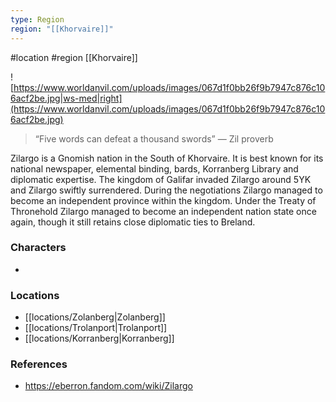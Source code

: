 ```yaml
---
type: Region
region: "[[Khorvaire]]"
---
```

 #location #region [[Khorvaire]]

![https://www.worldanvil.com/uploads/images/067d1f0bb26f9b7947c876c106acf2be.jpg|ws-med|right](https://www.worldanvil.com/uploads/images/067d1f0bb26f9b7947c876c106acf2be.jpg)

>“Five words can defeat a thousand swords” — Zil proverb

Zilargo is a Gnomish nation in the South of Khorvaire. It is best known for its national newspaper, elemental binding, bards, Korranberg Library and diplomatic expertise. The kingdom of Galifar invaded Zilargo around 5YK and Zilargo swiftly surrendered. During the negotiations Zilargo managed to become an independent province within the kingdom. Under the Treaty of Thronehold Zilargo managed to become an independent nation state once again, though it still retains close diplomatic ties to Breland.

### Characters

- 

### Locations

- [[locations/Zolanberg|Zolanberg]]
- [[locations/Trolanport|Trolanport]]
- [[locations/Korranberg|Korranberg]]

### References

- https://eberron.fandom.com/wiki/Zilargo
